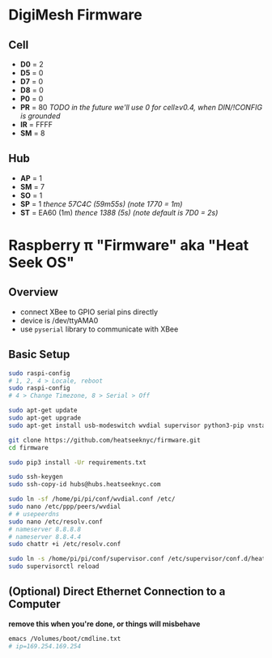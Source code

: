 # DigiMesh Firmware

## Cell
- **D0** = 2
- **D5** = 0
- **D7** = 0
- **D8** = 0
- **P0** = 0
- **PR** = 80 *TODO in the future we'll use 0 for cell≥v0.4, when DIN/!CONFIG is grounded*
- **IR** = FFFF
- **SM** = 8

## Hub
- **AP** = 1
- **SM** = 7
- **SO** = 1
- **SP** = 1 *thence 57C4C (59m55s)* *(note 1770 = 1m)*
- **ST** = EA60 (1m) *thence 1388 (5s)* *(note default is 7D0 = 2s)*


# Raspberry π "Firmware" aka "Heat Seek OS"

## Overview
- connect XBee to GPIO serial pins directly
- device is /dev/ttyAMA0
- use `pyserial` library to communicate with XBee

## Basic Setup
```sh
sudo raspi-config
# 1, 2, 4 > Locale, reboot
sudo raspi-config
# 4 > Change Timezone, 8 > Serial > Off

sudo apt-get update
sudo apt-get upgrade
sudo apt-get install usb-modeswitch wvdial supervisor python3-pip vnstat

git clone https://github.com/heatseeknyc/firmware.git
cd firmware

sudo pip3 install -Ur requirements.txt

sudo ssh-keygen
sudo ssh-copy-id hubs@hubs.heatseeknyc.com

sudo ln -sf /home/pi/pi/conf/wvdial.conf /etc/
sudo nano /etc/ppp/peers/wvdial
# # usepeerdns
sudo nano /etc/resolv.conf
# nameserver 8.8.8.8
# nameserver 8.8.4.4
sudo chattr +i /etc/resolv.conf

sudo ln -s /home/pi/pi/conf/supervisor.conf /etc/supervisor/conf.d/heatseeknyc.conf
sudo supervisorctl reload
```

## (Optional) Direct Ethernet Connection to a Computer
**remove this when you're done, or things will misbehave**
```sh
emacs /Volumes/boot/cmdline.txt
# ip=169.254.169.254
```
